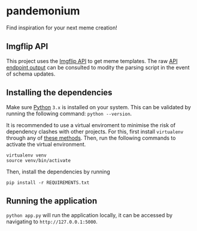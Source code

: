 # pandemonium
Find inspiration for your next meme creation!  

## Imgflip API
This project uses the [Imgflip API](https://imgflip.com/api) to get meme templates. The raw [API endpoint output](https://api.imgflip.com/get_memes) can be consulted to modity the parsing script in the event of schema updates. 


## Installing the dependencies
Make sure [Python](https://www.python.org/downloads/) `3.x` is installed on your system. This can be validated by running the following command: `python --version`.  

It is recommended to use a virtual enviroment to minimise the risk of dependency clashes with other projects. For this, first install `virtualenv` through any of [these methods](https://virtualenv.pypa.io/en/stable/installation.html). Then, run the following commands to activate the virtual environment.  

```
virtualenv venv
source venv/bin/activate
```

Then, install the dependencies by running
```
pip install -r REQUIREMENTS.txt
```

## Running the application
```python app.py``` will run the application locally, it can be accessed by navigating to `http://127.0.0.1:5000`.